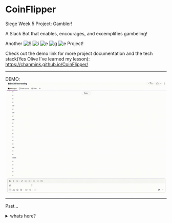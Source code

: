 # CoinFlipper
Siege Week 5 Project: Gambler!

A Slack Bot that enables, encourages, and excemplifies gambeling!

Another
![S](https://img.shields.io/badge/S-blue?style=for-the-badge)
![i](https://img.shields.io/badge/i-red?style=for-the-badge)
![e](https://img.shields.io/badge/e-orange?style=for-the-badge)
![g](https://img.shields.io/badge/g-yellow?style=for-the-badge)
![e](https://img.shields.io/badge/e-green?style=for-the-badge)
Project!

Check out the demo link for more project documentation and the tech stack(Yes Olive I've learned my lesson):
https://chanmink.github.io/CoinFlipper/
__________________________________________________________________________
DEMO:
![Demo](assets/demovid.gif)
__________________________________________________________________________

Psst...

<details><summary>whats here?</summary>
There may be a few secrets~
</details>